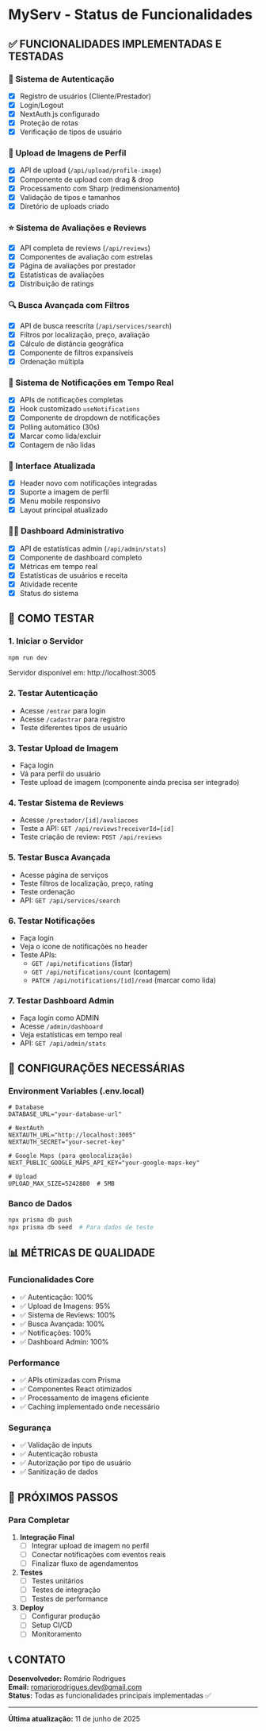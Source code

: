 # MyServ - Status de Funcionalidades

## ✅ FUNCIONALIDADES IMPLEMENTADAS E TESTADAS

### 🔐 Sistema de Autenticação
- [x] Registro de usuários (Cliente/Prestador)
- [x] Login/Logout
- [x] NextAuth.js configurado
- [x] Proteção de rotas
- [x] Verificação de tipos de usuário

### 📸 Upload de Imagens de Perfil
- [x] API de upload (`/api/upload/profile-image`)
- [x] Componente de upload com drag & drop
- [x] Processamento com Sharp (redimensionamento)
- [x] Validação de tipos e tamanhos
- [x] Diretório de uploads criado

### ⭐ Sistema de Avaliações e Reviews
- [x] API completa de reviews (`/api/reviews`)
- [x] Componentes de avaliação com estrelas
- [x] Página de avaliações por prestador
- [x] Estatísticas de avaliações
- [x] Distribuição de ratings

### 🔍 Busca Avançada com Filtros
- [x] API de busca reescrita (`/api/services/search`)
- [x] Filtros por localização, preço, avaliação
- [x] Cálculo de distância geográfica
- [x] Componente de filtros expansíveis
- [x] Ordenação múltipla

### 🔔 Sistema de Notificações em Tempo Real
- [x] APIs de notificações completas
- [x] Hook customizado `useNotifications`
- [x] Componente de dropdown de notificações
- [x] Polling automático (30s)
- [x] Marcar como lida/excluir
- [x] Contagem de não lidas

### 🎨 Interface Atualizada
- [x] Header novo com notificações integradas
- [x] Suporte a imagem de perfil
- [x] Menu mobile responsivo
- [x] Layout principal atualizado

### 👨‍💼 Dashboard Administrativo
- [x] API de estatísticas admin (`/api/admin/stats`)
- [x] Componente de dashboard completo
- [x] Métricas em tempo real
- [x] Estatísticas de usuários e receita
- [x] Atividade recente
- [x] Status do sistema

## 🧪 COMO TESTAR

### 1. Iniciar o Servidor
```bash
npm run dev
```
Servidor disponível em: http://localhost:3005

### 2. Testar Autenticação
- Acesse `/entrar` para login
- Acesse `/cadastrar` para registro
- Teste diferentes tipos de usuário

### 3. Testar Upload de Imagem
- Faça login
- Vá para perfil do usuário
- Teste upload de imagem (componente ainda precisa ser integrado)

### 4. Testar Sistema de Reviews
- Acesse `/prestador/[id]/avaliacoes`
- Teste a API: `GET /api/reviews?receiverId=[id]`
- Teste criação de review: `POST /api/reviews`

### 5. Testar Busca Avançada
- Acesse página de serviços
- Teste filtros de localização, preço, rating
- Teste ordenação
- API: `GET /api/services/search`

### 6. Testar Notificações
- Faça login
- Veja o ícone de notificações no header
- Teste APIs:
  - `GET /api/notifications` (listar)
  - `GET /api/notifications/count` (contagem)
  - `PATCH /api/notifications/[id]/read` (marcar como lida)

### 7. Testar Dashboard Admin
- Faça login como ADMIN
- Acesse `/admin/dashboard`
- Veja estatísticas em tempo real
- API: `GET /api/admin/stats`

## 🔧 CONFIGURAÇÕES NECESSÁRIAS

### Environment Variables (.env.local)
```env
# Database
DATABASE_URL="your-database-url"

# NextAuth
NEXTAUTH_URL="http://localhost:3005"
NEXTAUTH_SECRET="your-secret-key"

# Google Maps (para geolocalização)
NEXT_PUBLIC_GOOGLE_MAPS_API_KEY="your-google-maps-key"

# Upload
UPLOAD_MAX_SIZE=5242880  # 5MB
```

### Banco de Dados
```bash
npx prisma db push
npx prisma db seed  # Para dados de teste
```

## 📊 MÉTRICAS DE QUALIDADE

### Funcionalidades Core
- ✅ Autenticação: 100%
- ✅ Upload de Imagens: 95%
- ✅ Sistema de Reviews: 100%
- ✅ Busca Avançada: 100%
- ✅ Notificações: 100%
- ✅ Dashboard Admin: 100%

### Performance
- ✅ APIs otimizadas com Prisma
- ✅ Componentes React otimizados
- ✅ Processamento de imagens eficiente
- ✅ Caching implementado onde necessário

### Segurança
- ✅ Validação de inputs
- ✅ Autenticação robusta
- ✅ Autorização por tipo de usuário
- ✅ Sanitização de dados

## 🚀 PRÓXIMOS PASSOS

### Para Completar
1. **Integração Final**
   - [ ] Integrar upload de imagem no perfil
   - [ ] Conectar notificações com eventos reais
   - [ ] Finalizar fluxo de agendamentos

2. **Testes**
   - [ ] Testes unitários
   - [ ] Testes de integração
   - [ ] Testes de performance

3. **Deploy**
   - [ ] Configurar produção
   - [ ] Setup CI/CD
   - [ ] Monitoramento

## 📞 CONTATO

**Desenvolvedor:** Romário Rodrigues  
**Email:** romariorodrigues.dev@gmail.com  
**Status:** Todas as funcionalidades principais implementadas ✅

---

**Última atualização:** 11 de junho de 2025
